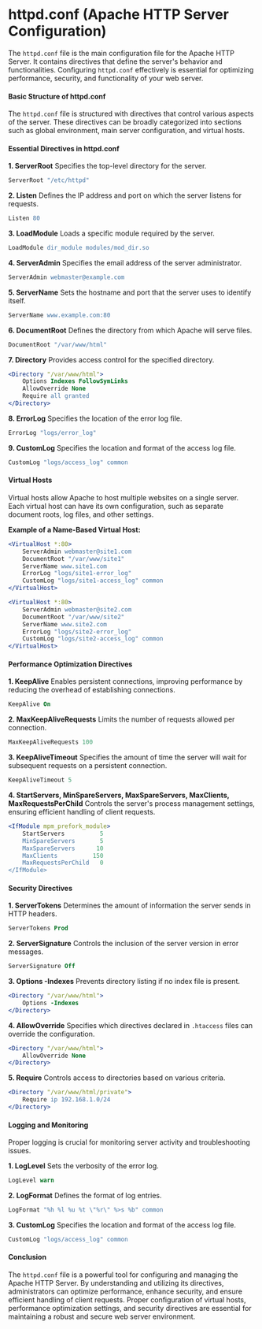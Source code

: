# httpd.conf (Apache HTTP Server Configuration)
The `httpd.conf` file is the main configuration file for the Apache HTTP Server. It contains directives that define the server's behavior and functionalities. Configuring `httpd.conf` effectively is essential for optimizing performance, security, and functionality of your web server.

#### Basic Structure of httpd.conf
The `httpd.conf` file is structured with directives that control various aspects of the server. These directives can be broadly categorized into sections such as global environment, main server configuration, and virtual hosts.

#### Essential Directives in httpd.conf

**1. ServerRoot**
Specifies the top-level directory for the server.

```apache
ServerRoot "/etc/httpd"
```

**2. Listen**
Defines the IP address and port on which the server listens for requests.

```apache
Listen 80
```

**3. LoadModule**
Loads a specific module required by the server.

```apache
LoadModule dir_module modules/mod_dir.so
```

**4. ServerAdmin**
Specifies the email address of the server administrator.

```apache
ServerAdmin webmaster@example.com
```

**5. ServerName**
Sets the hostname and port that the server uses to identify itself.

```apache
ServerName www.example.com:80
```

**6. DocumentRoot**
Defines the directory from which Apache will serve files.

```apache
DocumentRoot "/var/www/html"
```

**7. Directory**
Provides access control for the specified directory.

```apache
<Directory "/var/www/html">
    Options Indexes FollowSymLinks
    AllowOverride None
    Require all granted
</Directory>
```

**8. ErrorLog**
Specifies the location of the error log file.

```apache
ErrorLog "logs/error_log"
```

**9. CustomLog**
Specifies the location and format of the access log file.

```apache
CustomLog "logs/access_log" common
```

#### Virtual Hosts
Virtual hosts allow Apache to host multiple websites on a single server. Each virtual host can have its own configuration, such as separate document roots, log files, and other settings.

**Example of a Name-Based Virtual Host:**

```apache
<VirtualHost *:80>
    ServerAdmin webmaster@site1.com
    DocumentRoot "/var/www/site1"
    ServerName www.site1.com
    ErrorLog "logs/site1-error_log"
    CustomLog "logs/site1-access_log" common
</VirtualHost>

<VirtualHost *:80>
    ServerAdmin webmaster@site2.com
    DocumentRoot "/var/www/site2"
    ServerName www.site2.com
    ErrorLog "logs/site2-error_log"
    CustomLog "logs/site2-access_log" common
</VirtualHost>
```

#### Performance Optimization Directives

**1. KeepAlive**
Enables persistent connections, improving performance by reducing the overhead of establishing connections.

```apache
KeepAlive On
```

**2. MaxKeepAliveRequests**
Limits the number of requests allowed per connection.

```apache
MaxKeepAliveRequests 100
```

**3. KeepAliveTimeout**
Specifies the amount of time the server will wait for subsequent requests on a persistent connection.

```apache
KeepAliveTimeout 5
```

**4. StartServers, MinSpareServers, MaxSpareServers, MaxClients, MaxRequestsPerChild**
Controls the server's process management settings, ensuring efficient handling of client requests.

```apache
<IfModule mpm_prefork_module>
    StartServers          5
    MinSpareServers       5
    MaxSpareServers      10
    MaxClients          150
    MaxRequestsPerChild   0
</IfModule>
```

#### Security Directives

**1. ServerTokens**
Determines the amount of information the server sends in HTTP headers.

```apache
ServerTokens Prod
```

**2. ServerSignature**
Controls the inclusion of the server version in error messages.

```apache
ServerSignature Off
```

**3. Options -Indexes**
Prevents directory listing if no index file is present.

```apache
<Directory "/var/www/html">
    Options -Indexes
</Directory>
```

**4. AllowOverride**
Specifies which directives declared in `.htaccess` files can override the configuration.

```apache
<Directory "/var/www/html">
    AllowOverride None
</Directory>
```

**5. Require**
Controls access to directories based on various criteria.

```apache
<Directory "/var/www/html/private">
    Require ip 192.168.1.0/24
</Directory>
```

#### Logging and Monitoring
Proper logging is crucial for monitoring server activity and troubleshooting issues.

**1. LogLevel**
Sets the verbosity of the error log.

```apache
LogLevel warn
```

**2. LogFormat**
Defines the format of log entries.

```apache
LogFormat "%h %l %u %t \"%r\" %>s %b" common
```

**3. CustomLog**
Specifies the location and format of the access log file.

```apache
CustomLog "logs/access_log" common
```

#### Conclusion
The `httpd.conf` file is a powerful tool for configuring and managing the Apache HTTP Server. By understanding and utilizing its directives, administrators can optimize performance, enhance security, and ensure efficient handling of client requests. Proper configuration of virtual hosts, performance optimization settings, and security directives are essential for maintaining a robust and secure web server environment.
